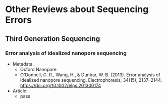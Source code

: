 # Other Reviews about Sequencing Errors

## Third Generation Sequencing

### Error analysis of idealized nanopore sequencing

- Metadata:
  - Oxford Nanopore
  - O'Donnell, C. R., Wang, H., & Dunbar, W. B. (2013). Error analysis of idealized nanopore sequencing. Electrophoresis, 34(15), 2137–2144. <https://doi.org/10.1002/elps.201300174>
- Article:
  - pass
